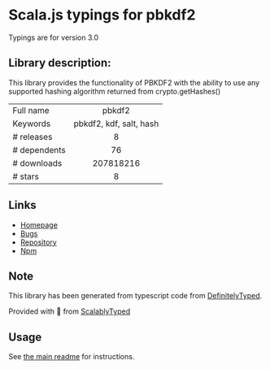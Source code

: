 
# Scala.js typings for pbkdf2

Typings are for version 3.0

## Library description:
This library provides the functionality of PBKDF2 with the ability to use any supported hashing algorithm returned from crypto.getHashes()

|                    |                 |
| ------------------ | :-------------: |
| Full name          | pbkdf2 |
| Keywords           | pbkdf2, kdf, salt, hash |
| # releases         | 8 |
| # dependents       | 76 |
| # downloads        | 207818216 |
| # stars            | 8 |

## Links
- [Homepage](https://github.com/crypto-browserify/pbkdf2)
- [Bugs](https://github.com/crypto-browserify/pbkdf2/issues)
- [Repository](https://github.com/crypto-browserify/pbkdf2)
- [Npm](https://www.npmjs.com/package/pbkdf2)
    


## Note
This library has been generated from typescript code from [DefinitelyTyped](https://definitelytyped.org).

Provided with :purple_heart: from [ScalablyTyped](https://github.com/oyvindberg/ScalablyTyped)

## Usage
See [the main readme](../../readme.md) for instructions.


